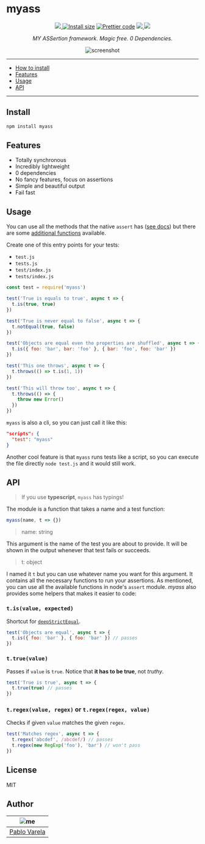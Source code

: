# myass

<p align="center">
  <a href="https://travis-ci.org/pablopunk/myass"><img src="https://img.shields.io/travis/pablopunk/myass.svg" /> </a>
  <a href="https://packagephobia.now.sh/result?p=myass"><img src="https://packagephobia.now.sh/badge?p=myass" alt="Install size"></a>
  <a href="https://github.com/prettier/prettier"><img src="https://img.shields.io/badge/code_style-prettier-ff69b4.svg" alt="Prettier code"></a>
  <a href="https://github.com/pablopunk/miny"><img src="https://img.shields.io/badge/made_with-miny-1eced8.svg" /> </a>
  <a href="https://www.npmjs.com/package/myass"><img src="https://img.shields.io/npm/dt/myass.svg" /></a>
</p>

<p align="center">
  <i>MY ASSertion framework. Magic free. 0 Dependencies.</i>
</p>

<p align="center">
  <img src="https://file-vggefwrhbk.now.sh" alt="screenshot">
</p>

<hr>

- [How to install](#install)
- [Features](#features)
- [Usage](#usage)
- [API](#api)

<hr>

## Install

```bash
npm install myass
```

## Features

- Totally synchronous
- Incredibly lightweight
- 0 dependencies
- No fancy features, focus on assertions
- Simple and beautiful output
- Fail fast

## Usage

You can use all the methods that the native `assert` has ([see docs](https://nodejs.org/api/assert.html)) but there are some [additional functions](#api) available.

Create one of this entry points for your tests:

- `test.js`
- `tests.js`
- `test/index.js`
- `tests/index.js`

```js
const test = require('myass')

test('True is equals to true', async t => {
  t.is(true, true)
})

test('True is never equal to false', async t => {
  t.notEqual(true, false)
})

test('Objects are equal even tho properties are shuffled', async t => {
  t.is({ foo: 'bar', bar: 'foo' }, { bar: 'foo', foo: 'bar' })
})

test('This one throws', async t => {
  t.throws(() => t.is(1, 1))
})

test('This will throw too', async t => {
  t.throws(() => {
    throw new Error()
  })
})
```

`myass` is also a cli, so you can just call it like this:

```json
"scripts": {
  "test": "myass"
}
```

Another cool feature is that `myass` runs tests like a script, so you
can execute the file directly `node test.js` and it would still work.

## API

> If you use **typescript**, `myass` has typings!

The module is a function that takes a name and a test function:

```js
myass(name, t => {})
```

> name: string

This argument is the name of the test you are about to provide. It will be shown in the output whenever that test fails or succeeds.

> t: object

I named it `t` but you can use whatever name you want for this argument. It contains all the necessary functions to run your assertions. As mentioned, you can use all the available functions in node's `assert` module. _myass_ also provides some helpers that makes it easier to code:

### `t.is(value, expected)`

Shortcut for [`deepStrictEqual`](https://nodejs.org/api/assert.html#assert_assert_deepstrictequal_actual_expected_message).

```js
test('Objects are equal', async t => {
  t.is({ foo: 'bar' }, { foo: 'bar' }) // passes
})
```

### `t.true(value)`

Passes if `value` is `true`. Notice that **it has to be true**, not _truthy_.

```js
test('True is true', async t => {
  t.true(true) // passes
})
```

### `t.regex(value, regex)` or `t.regex(regex, value)`

Checks if given `value` matches the given `regex`.

```js
test('Matches regex', async t => {
  t.regex('abcdef', /abcdef/) // passes
  t.regex(new RegExp('foo'), 'bar') // won't pass
})
```

## License

MIT

## Author

| ![me](https://gravatar.com/avatar/fa50aeff0ddd6e63273a068b04353d9d?size=100) |
| ---------------------------------------------------------------------------- |
| [Pablo Varela](https://pablo.life)                                           |
